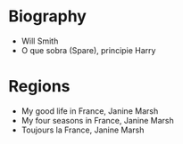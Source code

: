 # Biography
- Will Smith
- O que sobra (Spare), principie Harry

# Regions
- My good life in France, Janine Marsh
- My four seasons in France, Janine Marsh
- Toujours la France, Janine Marsh
